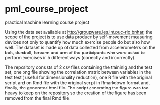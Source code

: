 # pml_course_project
practical machine learning course project

Using the data set available at http://groupware.les.inf.puc-rio.br/har,
the scope of the project is to use data produce by self-movement measuring devices 
not only to quantify how much exercise people do but also how well.
The dataset is made up of data collected from accelerometers on the belt, dumbell,
forearm and arm of the participants who were asked to perform exercises in 5 different
ways (correctly and incorrectly).

The repository consists of 2 csv files containing the traininig and the test set,
one png file showing the correlation matrix between variables in the test test (
useful for dimensionality reduction), one R file with the original script and on
Rmd file with the original script in Rmarkdown format and, finally, the generated html file.
The script generating the figure was too heavy to keep on the repository so the creation
of the figure has been removed from the final Rmd file.
